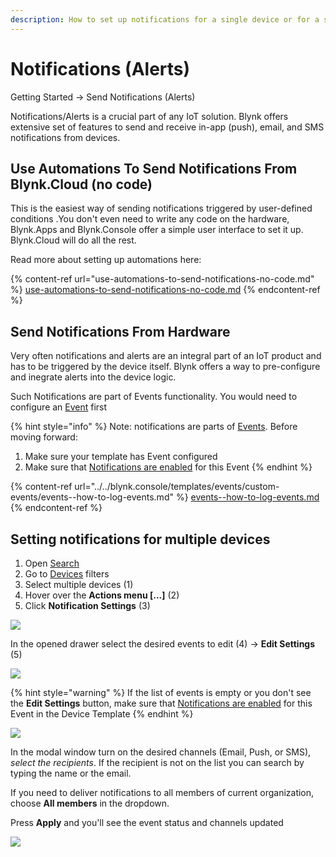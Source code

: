 ```yaml
---
description: How to set up notifications for a single device or for a selection of devices.
---
```


# Notifications (Alerts)

Getting Started -> Send Notifications (Alerts)



Notifications/Alerts is a crucial part of any IoT solution. Blynk offers extensive set of features to send and receive in-app (push), email, and SMS notifications from devices.



## Use Automations To Send Notifications From Blynk.Cloud (no code)

This is the easiest way of sending notifications triggered by user-defined conditions .You don't even need to write any code on the hardware, Blynk.Apps and Blynk.Console offer a simple user interface to set it up. Blynk.Cloud will do all the rest.

Read more about setting up automations here:

{% content-ref url="use-automations-to-send-notifications-no-code.md" %}
[use-automations-to-send-notifications-no-code.md](use-automations-to-send-notifications-no-code.md)
{% endcontent-ref %}



## Send Notifications From Hardware

Very often notifications and alerts are an integral part of an IoT product and has to be triggered by the device itself. Blynk offers a way to pre-configure and inegrate alerts into the device logic.&#x20;

Such Notifications are part of Events functionality. You would need to configure an [Event](../../blynk.console/templates/events/) first

{% hint style="info" %}
Note: notifications are parts of [Events](../../blynk.console/templates/events/). Before moving forward:

1. Make sure your template has Event configured
2. Make sure that [Notifications are enabled](../../blynk.console/templates/events/custom-events/events-notification-settings.md) for this Event
{% endhint %}

{% content-ref url="../../blynk.console/templates/events/custom-events/events--how-to-log-events.md" %}
[events--how-to-log-events.md](../../blynk.console/templates/events/custom-events/events--how-to-log-events.md)
{% endcontent-ref %}

## Setting notifications for multiple devices

1. Open [Search](../../blynk.console/search-data.md)
2. Go to [Devices](../../blynk.console/devices/) filters
3. Select multiple devices (1)
4. Hover over the **Actions menu \[...]** (2)
5. Click **Notification Settings** (3)

![](https://user-images.githubusercontent.com/72824404/119673690-3ae3e700-be44-11eb-86e0-147f6a22b977.png)

In the opened drawer select the desired events to edit (4) -> **Edit Settings** (5)

![](https://user-images.githubusercontent.com/72824404/119675163-79c66c80-be45-11eb-93d1-71f02150a0b0.png)

{% hint style="warning" %}
If the list of events is empty or you don't see the **Edit Settings** button, make sure that [Notifications are enabled](../../blynk.console/templates/events/custom-events/events-notification-settings.md) for this Event in the Device Template
{% endhint %}

![](https://user-images.githubusercontent.com/72824404/119676364-797aa100-be46-11eb-98e6-c8a4a16ae06e.png)

In the modal window turn on the desired channels (Email, Push, or SMS), _select the recipients_. If the recipient is not on the list you can search by typing the name or the email.

If you need to deliver notifications to all members of current organization, choose **All members** in the dropdown.

Press **Apply** and you'll see the event status and channels updated

![](https://user-images.githubusercontent.com/72824404/119677034-0887b900-be47-11eb-8a2d-638bcc35c38f.png)

